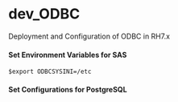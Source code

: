 # dev_ODBC
Deployment and Configuration of ODBC in RH7.x

#### Set Environment Variables for SAS
`$export ODBCSYSINI=/etc`<br/>

#### Set Configurations for PostgreSQL
